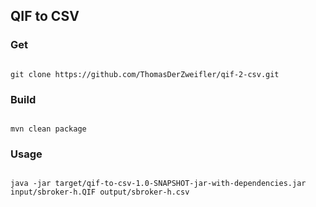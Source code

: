 <h2>QIF to CSV</h2>
<h3>Get</h3>
<code>
git clone https://github.com/ThomasDerZweifler/qif-2-csv.git
</code>
<h3>Build</h3>
<code>
mvn clean package
</code>
<h3>Usage</h3>
<code>
java -jar target/qif-to-csv-1.0-SNAPSHOT-jar-with-dependencies.jar input/sbroker-h.QIF output/sbroker-h.csv
</code>